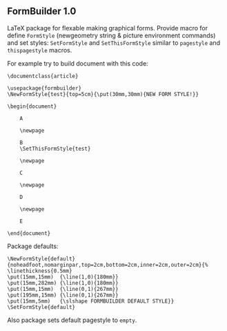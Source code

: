 ## FormBuilder 1.0

LaTeX package for flexable making graphical forms. Provide macro for define `FormStyle` (newgeometry string & picture environment commands) and set styles: `SetFormStyle` and `SetThisFormStyle` similar to `pagestyle` and `thispagestyle` macros.

For example try to build document with this code:

```
\documentclass{article}

\usepackage{formbuilder}
\NewFormStyle{test}{top=5cm}{\put(30mm,30mm){NEW FORM STYLE!}}

\begin{document}
	
	A
	
	\newpage
	
	B
	\SetThisFormStyle{test}
	
	\newpage
	
	C
	
	\newpage
	
	D
	
	\newpage
	
	E
	
\end{document}
```

Package defaults:

```
\NewFormStyle{default}{noheadfoot,nomarginpar,top=2cm,bottom=2cm,inner=2cm,outer=2cm}{%
\linethickness{0.5mm}
\put(15mm,15mm)  {\line(1,0){180mm}}
\put(15mm,282mm) {\line(1,0){180mm}}
\put(15mm,15mm)  {\line(0,1){267mm}}
\put(195mm,15mm) {\line(0,1){267mm}}
\put(15mm,5mm)   {\slshape FORMBUILDER DEFAULT STYLE}}
\SetFormStyle{default}
```

Also package sets default pagestyle to `empty`.